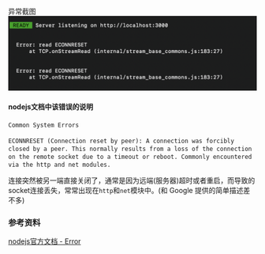 ### 

异常截图
![](/blog_assets/read_ECONNR.png)

#### nodejs文档中该错误的说明
```
Common System Errors

ECONNRESET (Connection reset by peer): A connection was forcibly closed by a peer. This normally results from a loss of the connection on the remote socket due to a timeout or reboot. Commonly encountered via the http and net modules.
```
连接突然被另一端直接关闭了，通常是因为远端(服务器)超时或者重启，而导致的socket连接丢失，常常出现在`http`和`net`模块中。(和 Google 提供的简单描述差不多)

### 参考资料
[nodejs官方文档 - Error](https://nodejs.org/api/errors.html)